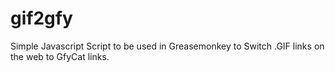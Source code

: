 gif2gfy
=======

Simple Javascript Script to be used in Greasemonkey to Switch .GIF links on the web to GfyCat links.
